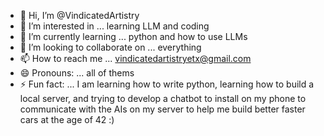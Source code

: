 - 👋 Hi, I’m @VindicatedArtistry
- 👀 I’m interested in ... learning LLM and coding
- 🌱 I’m currently learning ... python and how to use LLMs
- 💞️ I’m looking to collaborate on ... everything
- 📫 How to reach me ... vindicatedartistryetx@gmail.com
- 😄 Pronouns: ... all of thems
- ⚡ Fun fact: ... I am learning how to write python, learning how to build a local server, and trying to develop a chatbot to install on my phone to communicate with the AIs on my server to help me build better faster cars at the age of 42 :)

<!---
VindicatedArtistry/VindicatedArtistry is a ✨ special ✨ repository because its `README.md` (this file) appears on your GitHub profile.
You can click the Preview link to take a look at your changes.
--->
